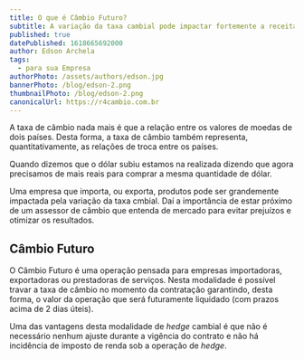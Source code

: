 ```yaml
---
title: O que é Câmbio Futuro?
subtitle: A variação da taxa cambial pode impactar fortemente a receita de empresas que lidam com comercio exterior. Para se proteger dessas variações é possível travar a cotação previamente. Acesse a matéria para saber mais
published: true
datePublished: 1618665692000
author: Edson Archela
tags:
  - para sua Empresa
authorPhoto: /assets/authors/edson.jpg
bannerPhoto: /blog/edson-2.png
thumbnailPhoto: /blog/edson-2.png
canonicalUrl: https://r4cambio.com.br
---
```


A taxa de câmbio nada mais é que a relação entre os valores de moedas de dois países. Desta forma, a taxa de câmbio também representa, quantitativamente, as relações de troca entre os países.

Quando dizemos que o dólar subiu estamos na realizada dizendo que agora precisamos de mais reais para comprar a mesma quantidade de dólar.

Uma empresa que importa, ou exporta, produtos pode ser grandemente impactada pela variação da taxa cmbial. Daí a importância de estar próximo de um assessor de câmbio que entenda de mercado para evitar prejuízos e otimizar os resultados.

## Câmbio Futuro

O Câmbio Futuro é uma operação pensada para empresas importadoras, exportadoras ou prestadoras de serviços. Nesta modalidade é possível travar a taxa de câmbio no momento da contratação garantindo, desta forma, o valor da operação que será futuramente liquidado (com prazos acima de 2 dias úteis).

Uma das vantagens desta modalidade de _hedge_ cambial é que não é necessário nenhum ajuste durante a vigência do contrato e não há incidência de imposto de renda sob a operação de _hedge_.
